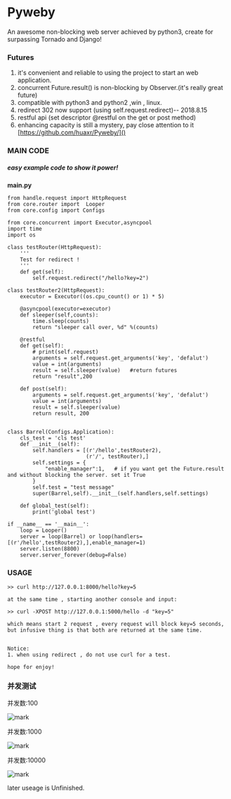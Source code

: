 # Pyweby
An awesome non-blocking web server achieved by python3, create for surpassing Tornado and Django!


### Futures
1. it's convenient and reliable to using the project to start an web application.
1. concurrent Future.result() is non-blocking by Observer.(it's really great future)
1. compatible with python3 and python2 ,win , linux.
1. redirect 302 now support (using self.request.redirect)-- 2018.8.15
1. restful api (set descriptor @restful on the get or post method)
1. enhancing capacity is still a mystery, pay close attention to it [https://github.com/huaxr/Pyweby/]()


### MAIN CODE
##### easy example code to show it power! 

**main.py**
```
from handle.request import HttpRequest
from core.router import  Looper
from core.config import Configs

from core.concurrent import Executor,asyncpool
import time
import os

class testRouter(HttpRequest):
    '''
    Test for redirect !
    '''
    def get(self):
        self.request.redirect("/hello?key=2")

class testRouter2(HttpRequest):
    executor = Executor((os.cpu_count() or 1) * 5)

    @asyncpool(executor=executor)
    def sleeper(self,counts):
        time.sleep(counts)
        return "sleeper call over, %d" %(counts)

    @restful 
    def get(self):
        # print(self.request)
        arguments = self.request.get_arguments('key', 'defalut')
        value = int(arguments)
        result = self.sleeper(value)   #return futures
        return "result",200

    def post(self):
        arguments = self.request.get_arguments('key', 'defalut')
        value = int(arguments)
        result = self.sleeper(value) 
        return result, 200


class Barrel(Configs.Application):
    cls_test = 'cls test'
    def __init__(self):
        self.handlers = [(r'/hello',testRouter2),
                         (r'/', testRouter),]
        self.settings = {
            "enable_manager":1,   # if you want get the Future.result and without blocking the server. set it True
        }
        self.test = "test message"
        super(Barrel,self).__init__(self.handlers,self.settings)

    def global_test(self):
        print('global test')

if __name__ == '__main__':
    loop = Looper()
    server = loop(Barrel) or loop(handlers=[(r'/hello',testRouter2),],enable_manager=1)
    server.listen(8800)
    server.server_forever(debug=False)

```

### USAGE

```
>> curl http://127.0.0.1:8000/hello?key=5

at the same time , starting another console and input:

>> curl -XPOST http://127.0.0.1:5000/hello -d "key=5"

which means start 2 request , every request will block key=5 seconds,
but infusive thing is that both are returned at the same time.


Notice:
1. when using redirect , do not use curl for a test.

hope for enjoy!

```

### 并发测试
并发数:100

![mark](http://pacfhd1z8.bkt.clouddn.com/python/180814/cE76Cj6BiE.png?imageslim)

并发数:1000

![mark](http://pacfhd1z8.bkt.clouddn.com/python/180814/6B52FggL2D.png?imageslim)

并发数:10000

![mark](http://pacfhd1z8.bkt.clouddn.com/python/180814/gcGe28dIm5.png?imageslim)


later useage is Unfinished.
